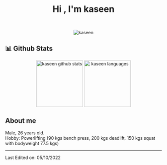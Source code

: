<h1 align="center">Hi , I'm kaseen</h1>
<br>

<p align="center"> 
	<img src="https://komarev.com/ghpvc/?username=kaseen&label=Profile%20views&color=lightgrey&style=flat" alt="kaseen">
</p>

## 📊 Github Stats
<p align="center"> 
	<a href="https://github.com/kaseen/github-readme-stats"><img alt="kaseen github stats" src="https://github-readme-stats-kaseen.vercel.app/api/?username=kaseen&show_icons=true&count_private=true&theme=apprentice&count_private=true&custom_title=kaseen's%20stats" height="150px"/></a>
	<a href="https://github.com/kaseen/github-readme-stats"><img alt="kaseen languages" src="https://github-readme-stats-kaseen.vercel.app/api/top-langs?username=kaseen&layout=compact&theme=apprentice&show_icons=true&langs_count=7&card_width=400&custom_title=kaseen's%20languages" height="150px"/></a>
</p>

## About me
Male, 26 years old.  
Hobby: Powerlifting (90 kgs bench press, 200 kgs deadlift, 150 kgs squat with bodyweight 77.5 kgs)

-----
Last Edited on: 05/10/2022